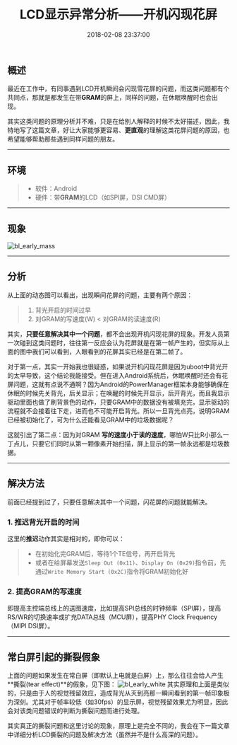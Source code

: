 ﻿---
title:  "LCD显示异常分析——开机闪现花屏"
date:   2018-02-08 23:37:00
categories: objects
---

## 概述
最近在工作中，有同事遇到LCD开机瞬间会闪现雪花屏的问题，而这类问题都有个共同点，那就是都发生在带**GRAM**的屏上，同样的问题，在休眠唤醒时也会出现。

其实这类问题的原理分析并不难，只是在给别人解释的时候不太好描述，因此，我特地写了这篇文章，好让大家能够更容易、**更直观**的理解这类花屏问题的原因，也希望能够帮助那些遇到同样问题的朋友。

------------------------
## 环境
> * 软件：Android
> * 硬件：带**GRAM**的LCD（如SPI屏，DSI CMD屏）

---------
## 现象
![bl_early_mass](http://hexiaolong2008.github.io/images/bl_early_mass.svg)

--------------------------
## 分析
从上面的动态图可以看出，出现瞬间花屏的问题，主要有两个原因：
> 1. 背光开启的时间过早
> 2. 对GRAM的写速度(W) < 对GRAM的读速度(R)

其实，**只要任意解决其中一个问题**，都不会出现开机闪现花屏的现象。开发人员第一次碰到这类问题时，往往第一反应会认为花屏就是在第一帧产生的，但实际从上面的图中我们可以看到，人眼看到的花屏其实已经是在第二帧了。

对于第一点，其实一开始我也很疑惑，如果说开机闪现花屏是因为uboot中背光开的太早导致，这个结论我能接受。但在进入Android系统后，休眠唤醒时还会有花屏问题，这就有点说不通啊？因为Android的PowerManager框架本身能够确保在休眠的时候先关背光，后关显示；在唤醒的时候先开显示，后开背光，而且我显示驱动里面也做了刷背景色的动作，只要GRAM中的数据没有被填充完，显示驱动的流程就不会接着往下走，进而也不可能开启背光。所以一旦背光点亮，说明GRAM已经被初始化了，可为什么还能看见GRAM中的垃圾数据呢？

这就引出了第二点：因为对GRAM **写的速度小于读的速度**，哪怕W只比R小那么一丁点儿，只要它们同时从第一颗像素开始扫描，屏上显示的第一帧永远都是垃圾数据。

-------------------------------------------
## 解决方法
前面已经提到过了，只要任意解决其中一个问题，闪花屏的问题就能解决。
### 1. 推迟背光开启的时间
这里的**推迟**动作其实是相对的，即你可以：
> * 在初始化完GRAM后，等待1个TE信号，再开启背光
> * 或者在给屏幕发送`Sleep Out (0x11)`、`Display On (0x29)`指令前，先通过`Write Memory Start (0x2C)`指令将GRAM初始化好

### 2. 提高GRAM的写速度
即提高主控端总线上的送图速度，比如提高SPI总线的时钟频率（SPI屏），提高RS/WR的切换速率或扩充DATA总线（MCU屏），提高PHY Clock Frequency （MIPI DSI屏）。

----------
## 常白屏引起的撕裂假象
上面的问题如果发生在常白屏（即默认上电就是白屏）上，那么往往会给人产生**撕裂(tear effect)**的假象，见下图：
![bl_early_white](http://hexiaolong2008.github.io/images/bl_early_white.svg)
其实原理和上面是类似的，只是由于人的视觉残留效应，造成背光从灭到亮那一瞬间看到的第一帧印象极为深刻。尤其对于帧率较低（如30fps）的显示屏，视觉残留效果尤为明显，因此会对该类问题错误的判断为撕裂问题而进行处理。

其实真正的撕裂问题和这里讨论的现象，原理上是完全不同的，我会在下一篇文章中详细分析LCD撕裂的问题及解决方法（虽然并不是什么高深的问题）。

